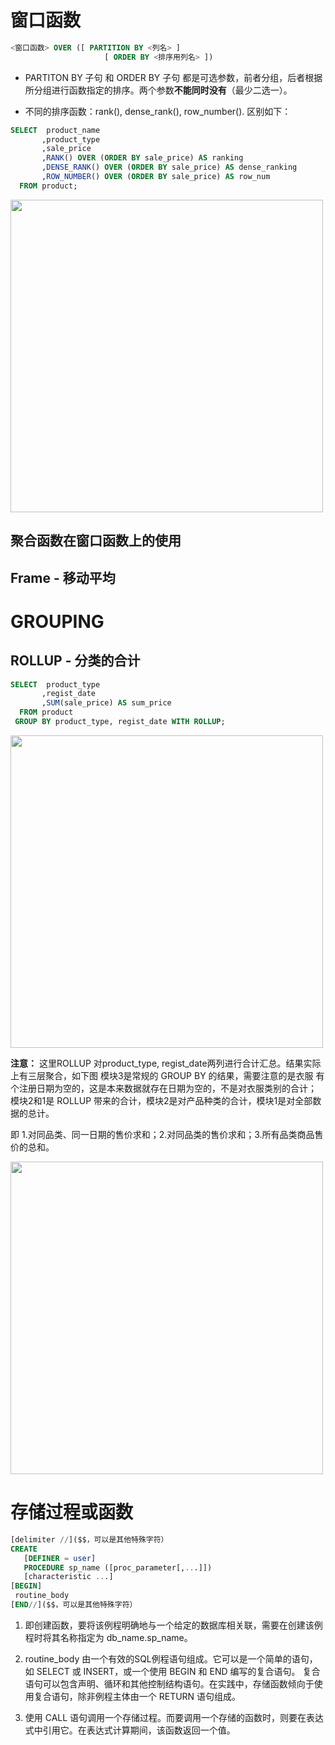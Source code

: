 # 窗口函数

```sql
<窗口函数> OVER ([ PARTITION BY <列名> ]
                     [ ORDER BY <排序用列名> ])  
```

* PARTITON BY 子句 和 ORDER BY 子句 都是可选参数，前者分组，后者根据所分组进行函数指定的排序。两个参数**不能同时没有**（最少二选一）。

* 不同的排序函数：rank(), dense_rank(), row_number(). 区别如下：

```sql
SELECT  product_name
       ,product_type
       ,sale_price
       ,RANK() OVER (ORDER BY sale_price) AS ranking
       ,DENSE_RANK() OVER (ORDER BY sale_price) AS dense_ranking
       ,ROW_NUMBER() OVER (ORDER BY sale_price) AS row_num
  FROM product;  
```

<img src='https://github.com/Pipapplepie/wonderful-sql/raw/main/img/ch05/ch0503.png' width='500'>

## 聚合函数在窗口函数上的使用

## Frame - 移动平均

# GROUPING

## ROLLUP - 分类的合计

```sql
SELECT  product_type
       ,regist_date
       ,SUM(sale_price) AS sum_price
  FROM product
 GROUP BY product_type, regist_date WITH ROLLUP;  
 ```
 
 <img src='https://github.com/Pipapplepie/wonderful-sql/raw/main/img/ch05/ch0508.png' width='500'>
 
 **注意：** 这里ROLLUP 对product_type, regist_date两列进行合计汇总。结果实际上有三层聚合，如下图 模块3是常规的 GROUP BY 的结果，需要注意的是衣服 有个注册日期为空的，这是本来数据就存在日期为空的，不是对衣服类别的合计；
 模块2和1是 ROLLUP 带来的合计，模块2是对产品种类的合计，模块1是对全部数据的总计。
 
 即 1.对同品类、同一日期的售价求和；2.对同品类的售价求和；3.所有品类商品售价的总和。
 
 <img src='https://github.com/Pipapplepie/wonderful-sql/raw/main/img/ch05/ch0510.png' width='500'>
 
 # 存储过程或函数
 
 ```sql
 [delimiter //]($$，可以是其他特殊字符）
CREATE
    [DEFINER = user]
    PROCEDURE sp_name ([proc_parameter[,...]])
    [characteristic ...] 
[BEGIN]
  routine_body
[END//]($$，可以是其他特殊字符）
```

1. 即创建函数，要将该例程明确地与一个给定的数据库相关联，需要在创建该例程时将其名称指定为 db_name.sp_name。

2. routine_body 由一个有效的SQL例程语句组成。它可以是一个简单的语句，如 SELECT 或 INSERT，或一个使用 BEGIN 和 END 编写的复合语句。
复合语句可以包含声明、循环和其他控制结构语句。在实践中，存储函数倾向于使用复合语句，除非例程主体由一个 RETURN 语句组成。

3. 使用 CALL 语句调用一个存储过程。而要调用一个存储的函数时，则要在表达式中引用它。在表达式计算期间，该函数返回一个值。

